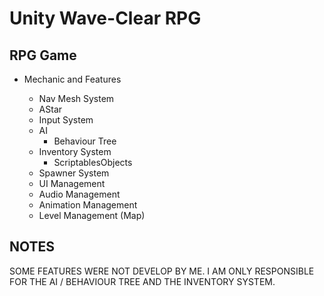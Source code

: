 # Unity Wave-Clear RPG

## RPG Game

* Mechanic and Features

  * Nav Mesh System
  * AStar
  * Input System
  * AI
    * Behaviour Tree
  * Inventory System
    * ScriptablesObjects
  * Spawner System
  * UI Management
  * Audio Management
  * Animation Management
  * Level Management (Map)

## NOTES

SOME FEATURES WERE NOT DEVELOP BY ME. I AM ONLY RESPONSIBLE FOR THE AI / BEHAVIOUR TREE AND THE INVENTORY SYSTEM.
